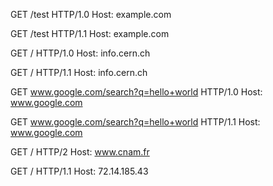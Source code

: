 GET /test HTTP/1.0
Host: example.com

GET /test HTTP/1.1
Host: example.com


GET / HTTP/1.0
Host: info.cern.ch

GET / HTTP/1.1
Host: info.cern.ch


GET www.google.com/search?q=hello+world HTTP/1.0
Host: www.google.com

GET www.google.com/search?q=hello+world HTTP/1.1
Host: www.google.com

GET / HTTP/2
Host: www.cnam.fr

GET / HTTP/1.1
Host: 72.14.185.43